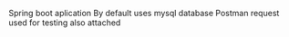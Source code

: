 Spring boot aplication
By default uses mysql database
Postman request used for testing also attached

